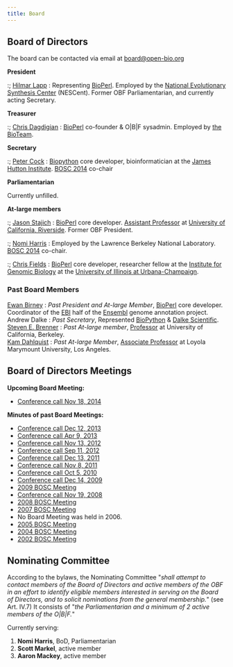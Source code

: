 ```yaml
---
title: Board
---
```


Board of Directors
------------------

The board can be contacted via email at <board@open-bio.org>

**President**

:; [Hilmar Lapp](bp:Hilmar_Lapp "wikilink") : Representing
[BioPerl](bp:BioPerl "wikilink"). Employed by the [National Evolutionary
Synthesis Center](http://www.nescent.org/) (NESCent). Former OBF
Parliamentarian, and currently acting Secretary.

**Treasurer**

:; [Chris Dagdigian](bp:Chris_Dagdigian "wikilink") :
[BioPerl](bp:BioPerl "wikilink") co-founder & O|B|F sysadmin. Employed
by [the BioTeam](http://www.bioteam.net).

**Secretary**

:; <span class="plainlinks">[Peter
Cock](http://www.hutton.ac.uk/staff/peter-cock)</span> :
[Biopython](bp:Biopython "wikilink") core developer, bioinformatician at
the [James Hutton Institute](http://www.hutton.ac.uk/). [BOSC
2014](BOSC_2014 "wikilink") co-chair

**Parliamentarian**

  
Currently unfilled.

**At-large members**

:; [Jason Stajich](bp:Jason_Stajich "wikilink") :
[BioPerl](bp:BioPerl "wikilink") core developer. [Assistant
Professor](http://stajichlab.fungalgenomes.org) at [University of
California, Riverside](http://www.ucr.edu/). Former OBF President.

:; <span class="plainlinks">[Nomi
Harris](http://www.linkedin.com/in/nomiharris)</span> : Employed by the
Lawrence Berkeley National Laboratory. [BOSC 2014](BOSC_2014 "wikilink")
co-chair.

:; [Chris Fields](bp:Christopher_Fields "wikilink") :
[BioPerl](bp:BioPerl "wikilink") core developer, researcher fellow at
the [Institute for Genomic Biology](http://www.igb.uiuc.edu/) at the
[University of Illinois at Urbana-Champaign](http://www.uiuc.edu/).

### Past Board Members

[Ewan Birney](bp:Ewan_Birney "wikilink") : *Past President and At-large Member*, [BioPerl](bp:BioPerl "wikilink") core developer. Coordinator of the [EBI](http://www.ebi.ac.uk) half of the [Ensembl](http://www.ensembl.org) genome annotation project.  
Andrew Dalke : *Past Secretary*, Represented [BioPython](http://www.biopython.org) & [Dalke Scientific](http://www.dalkescientific.com).  
[Steven E. Brenner](bp:Steven_Brenner "wikilink") : *Past At-large member*, [Professor](http://compbio.berkeley.edu) at University of California, Berkeley.  
[Kam Dahlquist](User:Kdahlquist "wikilink") : *Past At-large Member*, [Associate Professor](http://myweb.lmu.edu/kdahlqui/) at Loyola Marymount University, Los Angeles.  

Board of Directors Meetings
---------------------------

**Upcoming Board Meeting:**

-   [ Conference call Nov 18,
    2014](Minutes:2014_Nov_ConfCall "wikilink")

**Minutes of past Board Meetings:**

-   [ Conference call Dec 12,
    2013](Minutes:2013_Dec_ConfCall "wikilink")
-   [ Conference call Apr 9, 2013](Minutes:2013_Apr_ConfCall "wikilink")
-   [ Conference call Nov 13,
    2012](Minutes:2012_Nov_ConfCall "wikilink")
-   [ Conference call Sep 11,
    2012](Minutes:2012_Sep_ConfCall "wikilink")
-   [ Conference call Dec 13,
    2011](Minutes:2011_Dec_ConfCall "wikilink")
-   [ Conference call Nov 8, 2011](Minutes:2011_ConfCall "wikilink")
-   [ Conference call Oct 5, 2010](Minutes:2010_ConfCall "wikilink")
-   [Conference call Dec 14, 2009](Minutes:2009_ConfCall "wikilink")
-   [ 2009 BOSC Meeting](Minutes:2009_BOSC_Meeting "wikilink")
-   [Conference call Nov 19, 2008](Minutes:2008_ConfCall "wikilink")
-   [ 2008 BOSC Meeting](Minutes:2008_BOSC_Meeting "wikilink")
-   [ 2007 BOSC Meeting](Minutes:2007_BOSC_Meeting "wikilink")
-   No Board Meeting was held in 2006.
-   [ 2005 BOSC Meeting](Minutes:2005_BOSC_Meeting "wikilink")
-   [ 2004 BOSC Meeting](Minutes:2004_BOSC_Meeting "wikilink")
-   [ 2002 BOSC Meeting](Minutes:2002_BOSC_Meeting "wikilink")

Nominating Committee
--------------------

According to the bylaws, the Nominating Committee "*shall attempt to
contact members of the Board of Directors and active members of the OBF
in an effort to identify eligible members interested in serving on the
Board of Directors, and to solicit nominations from the general
membership.*" (see Art. IV.7) It consists of "*the Parliamentarian and a
minimum of 2 active members of the O|B|F.*"

Currently serving:

1.  **Nomi Harris**, BoD, Parliamentarian
2.  **Scott Markel**, active member
3.  **Aaron Mackey**, active member

